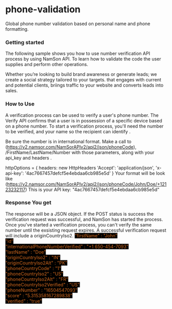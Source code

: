 
# phone-validation
Global phone number validation based on personal name and phone formatting.


<h3>Getting started</h3>
The following sample shows you how to use number verification API process by using NamSon API. To learn how to validate the code the user supplies and perform other operations.

Whether you’re looking to build brand awareness or generate leads; we create a social strategy tailored to your targets. that engages with current and potential clients, briings traffic to your website and converts leads into sales.


<h3>How to Use</h3>
A verification process can be used to verify a user's phone number. The Verify API confirms that a user is in possession of a specific device based on a phone number. To start a verification process, you'll need the number to be verified, and your name so the recipient can identify .

Be sure the number is in international format. Make a call to (https://v2.namsor.com/NamSorAPIv2/api2/json/phoneCode), /FirstName/LastName/Number with those parameters, along with your api_key and headers .

httpOptions = {
headers: new HttpHeaders 
'Accept': 'application/json',
'x-api-key': '4ac7667457defcf5e4ebdaa6cb985e5d'
}
Your format will be look like (https://v2.namsor.com/NamSorAPIv2/api2/json/phoneCode/John/Doe/+12123232117)
This is your API key: "4ac7667457defcf5e4ebdaa6cb985e5d"

<h3>Response You get</h1>

The response will be a JSON object. If the POST status is success the verification request was successful, and NamSon has started the process. Once you've started a verification process, you can't verify the same number until the exsisting request expires. A successful verification request will include a originCountryIso2.
<span style="color: chocolate; background: black;">
                            "firstName"	: "John" <br>
                            "id"	   
                            "internationalPhoneNumberVerified"	:   "+1 650-454-7093"<br>
                            "lastName"	                        :   "Doe"<br>
                            "originCountryIso2"	                :   "IN"<br>
                            "originCountryIso2Alt"	            :   "PK"<br>
                            "phoneCountryCode"	                :   "1"<br>
                            "phoneCountryIso2"	                :   "US"<br>
                            "phoneCountryIso2Alt"	            :   "FR"<br>
                            "phoneCountryIso2Verified"	        :   "US"<br>
                            "phoneNumber"                       :	"16504547093"<br>
                            "score"	                            :   "5.315358167289838"<br>
                            "verified"	                        :   "true"<br>
                          </span>
